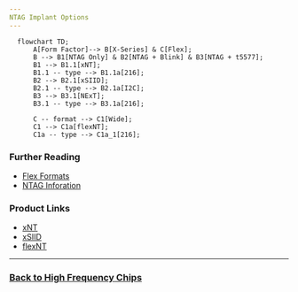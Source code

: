 ```yaml
---
NTAG Implant Options
---
```


```mermaid
  flowchart TD;
      A[Form Factor]--> B[X-Series] & C[Flex];
      B --> B1[NTAG Only] & B2[NTAG + Blink] & B3[NTAG + t5577];
      B1 --> B1.1[xNT];
      B1.1 -- type --> B1.1a[216];
      B2 --> B2.1[xSIID];
      B2.1 -- type --> B2.1a[I2C];
      B3 --> B3.1[NExT];
      B3.1 -- type --> B3.1a[216];

      C -- format --> C1[Wide];
      C1 --> C1a[flexNT];
      C1a -- type --> C1a_1[216];
```

### Further Reading
- [Flex Formats](FLEX_FORMATS.md)
- [NTAG Inforation](NTAG_INFORMATION.md)

### Product Links
- [xNT](https://dngr.us/xnt)
- [xSIID](https://dngr.us/xsiid)
- [flexNT](https://dngr.us/flexnt)
  
---
### [Back to High Frequency Chips](HIGH_FREQUENCY_CHIPS.md)
